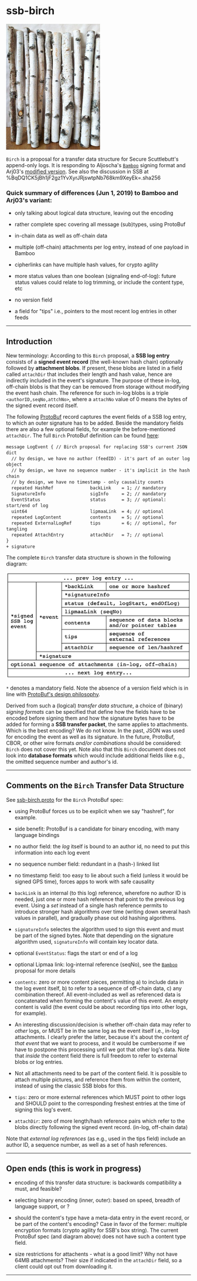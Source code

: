 # ssb-birch

![some birch logs](figs/birch_logs.jpg)

```Birch``` is a proposal for a transfer data structure for Secure
Scuttlebutt's append-only logs. It is responding to Aljoscha's
[```Bamboo```](https://github.com/aljoschameyer/bamboo) signing format and
Arj03's [modified
version](https://github.com/arj03/ssb-new-format/). See also
the discussion in SSB at %BqDQ1CK5jBh1jF2gz1YvXyrJRjswtpNb768km9XeyEk=.sha256

### Quick summary of differences (Jun 1, 2019) to Bamboo and Arj03's variant:

- only talking about logical data structure, leaving out the encoding

- rather complete spec covering all message (sub)types, using ProtoBuf

- in-chain data as well as off-chain data

- multiple (off-chain) attachments per log entry, instead of one
  payload in Bamboo

- cipherlinks can have multiple hash values, for crypto agility

- more status values than one boolean (signaling end-of-log):
  future status values could relate to log trimming, or include
  the content type, etc

- no version field

- a field for "tips" i.e., pointers to the most recent log entries
  in other feeds

---

## Introduction

New terminology: According to this ```Birch``` proposal, a __SSB log
entry__ consists of a __signed event record__ (the well-known hash chain)
optionally followed by __attachment blobs__. If present, these blobs are
listed in a field called ```attachDir``` that includes their length
and hash value, hence are indirectly included in the event's
signature. The purpose of these in-log, off-chain blobs is that they
can be removed from storage without modifying the event hash
chain. The reference for such in-log blobs is a triple
```<authorID,seqNo,attchNo>```, where a ```attachNo``` value of 0
means the bytes of the signed event record itself.

The following
[ProtoBuf](https://developers.google.com/protocol-buffers/docs/proto3)
record captures the event fields of a SSB log entry, to which an outer
signature has to be added. Beside the mandatory fields there are also
a few optional fields, for example the before-mentioned
```attachDir```. The full ```Birch``` ProtoBuf definition can be found
[here](ssb-birch.proto):

```text
message LogEvent { // Birch proposal for replacing SSB's current JSON dict
  // by design, we have no author (feedID) - it's part of an outer log object
  // by design, we have no sequence number - it's implicit in the hash chain
  // by design, we have no timestamp - only causality counts
  repeated HashRef              backLink    = 1; // mandatory
  SignatureInfo                 sigInfo     = 2; // mandatory
  EventStatus                   status      = 3; // optional: start/end of log
  uint64                        lipmaaLink  = 4; // optional
  repeated LogContent           contents    = 5; // optional
  repeated ExternalLogRef       tips        = 6; // optional, for tangling
  repeated AttachEntry          attachDir   = 7; // optional
}
+ signature
```

The complete ```Birch``` transfer data structure is shown in the
following diagram:

![Birch transfer record/logical format](figs/birch_log_entry.png)

```*``` denotes a mandatory field. Note the absence of a version field
which is in line with [ProtoBuf's design
philosophy](https://developers.google.com/protocol-buffers/docs/overview?csw=1#a-bit-of-history).

Derived from such a (logical) _transfer data structure_, a choice of
(binary) _signing formats_ can be specified that define how the fields
have to be encoded before signing them and how the signature bytes
have to be added for forming a __SSB transfer packet__, the same
applies to attachments. Which is the best encoding? We do not know. In
the past, JSON was used for encoding the event as well as its
signature. In the future, ProtoBuf, CBOR, or other wire formats
_and/or combinations_ should be considered: ```Birch``` does not cover
this yet. Note also that this ```Birch``` document does not look into
__database formats__ which would include additional fields like e.g.,
the omitted sequence number and author's id.


---

## Comments on the ```Birch``` Transfer Data Structure

See [ssb-birch.proto](ssb-birch.proto) for the ```Birch``` ProtoBuf spec:

- using ProtoBuf forces us to be explicit when we say "hashref", for
  example.

- side benefit: ProtoBuf is a candidate for binary encoding, with many
  language bindings

- no author field: the _log_ itself is bound to an author id, no need
  to put this information into each log event

- no sequence number field: redundant in a (hash-) linked list

- no timestamp field: too easy to lie about such a field (unless it
  would be signed GPS time), forces apps to work with safe causality

- ```backLink``` is an internal (to this log) reference, wherefore no
  author ID is needed, just one or more hash reference that point to
  the previous log event. Using a _set_ instead of a single hash
  reference permits to introduce stronger hash algorithms over time
  (writing down several hash values in parallel), and gradually phase
  out old hashing algorithms.

- ```signatureInfo``` selectes the algorithm used to sign this event
  and must be part of the signed bytes. Note that depending on the
  signature algorithm used, ```signatureInfo``` will contain key
  locator data.

- optional ```EventStatus```: flags the start or end of a log

- optional Lipmaa link: log-internal reference (seqNo), see the
  [```Bamboo```](https://github.com/aljoschameyer/bamboo) proposal for
  more details

- ```contents```: zero or more content pieces, permitting a) to
  include data in the log event itself, b) to refer to a sequence of
  off-chain data, c) any combination thereof. All event-included as
  well as referenced data is concatenated when forming the content's
  value of this event. An empty content is valid (the event could be
  about recording tips into other logs, for example).

- An interesting discussion/decision is whether off-chain data may
  refer to _other_ logs, or MUST be in the same log as the event itself
  i.e., in-log attachments. I clearly prefer the latter, because it's
  about the content _of that event_ that we want to process, and it
  would be cumbersome if we have to postpone this processing until we
  got that other log's data. Note that _inside_ the content field
  there is full freedom to refer to external blobs or log entries.

- Not all attachments need to be part of the content field. It is
  possible to attach multiple pictures, and reference them from
  within the content, instead of using the classic SSB blobs for
  this.

- ```tips```: zero or more external references which MUST point to
  other logs and SHOULD point to the corresponding freshest entries at
  the time of signing this log's event.

- ```attachDir```: zero of more length/hash reference pairs which refer to
  the blobs directly following the signed event record. (in-log,
  off-chain data)

Note that _external log references_ (as e.g., used in the tips field)
include an author ID, a sequence number, as well as a set of hash
references.

---

## Open ends (this is work in progress)

- encoding of this transfer data structure: is backwards compatibility
  a must, and feasible?

- selecting binary encoding (inner, outer): based on speed, breadth of
  language support, or ?

- should the content's type have a meta-data entry in the event record,
  or be part of the content's encoding? Case in favor of the former:
  multiple encryption formats (crypto agility for SSB's box string).
  The current ProtoBuf spec (and diagram above) does not have
  such a content type field.

- size restrictions for attachents - what is a good limit? Why not
  have 64MB attachments? Their size if indicated in the ```attachDir```
  field, so a client could opt out from downloading it.

---